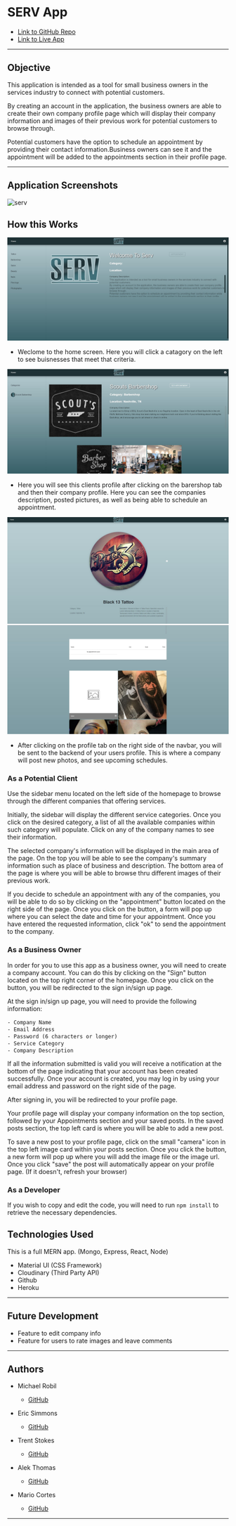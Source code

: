 # SERV App

  * [Link to GitHub Repo](https://github.com/michaelrobil/finalproject)
  * [Link to Live App](https://rocky-shore-67877.herokuapp.com/)
  
---

## Objective

This application is intended as a tool for small business owners in the services industry to connect with potential customers.

By creating an account in the application, the business owners are able to create their own company profile page which will display their company information and images of their previous work for potential customers to browse through.

Potential customers have the option to schedule an appointment by providing their contact information.Business owners can see it and the appointment will be added to the appointments section in their profile page.

---
## Application Screenshots
![serv](https://user-images.githubusercontent.com/56613553/74096475-2f40a580-4ac5-11ea-9d30-67f7dbbdda29.jpg)


## How this Works
![homescreen](client/public/e1.jpg)
- Weclome to the home screen. Here you will click a catagory on the left to see buisnesses that meet that criteria. 

![clientprofile](client/public/e2.jpg)
- Here you will see this clients profile after clicking on the barershop tab and then their company profile. Here you can see the companies description, posted pictures, as well as being able to schedule an appointment.

![clientprofile](client/public/e3.jpg)
![clientprofile](client/public/e4.jpg)

- After clicking on the profile tab on the right side of the navbar, you will be sent to the backend of your users profile. This is where a company will post new photos, and see upcoming schedules.

### As a Potential Client

Use the sidebar menu located on the left side of the homepage to browse through the different companies that offering services.

Initially, the sidebar will display the different service categories. Once you click on the desired category, a list of all the available companies within such category will populate. Click on any of the company names to see their information.

The selected company's information will be displayed in the main area of the page. On the top you will be able to see the company's summary information such as place of business and description. The bottom area of the page is where you will be able to browse thru different images of their previous work.

If you decide to schedule an appointment with any of the companies, you will be able to do so by clicking on the "appointment" button located on the right side of the page. Once you click on the button, a form will pop up where you can select the date and time for your appointment. Once you have entered the requested information, click "ok" to send the appointment to the company.

### As a Business Owner

In order for you to use this app as a business owner, you will need to create a company account. You can do this by clicking on the "Sign" button located on the top right corner of the homepage. Once you click on the button, you will be redirected to the sign in/sign up page.

At the sign in/sign up page, you will need to provide the following information:

    - Company Name
    - Email Address
    - Password (6 characters or longer)
    - Service Category
    - Company Description

If all the information submitted is valid you will receive a notification at the bottom of the page indicating that your account has been created successfully. Once your account is created, you may log in by using your email address and password on the right side of the page.

After signing in, you will be redirected to your profile page.

Your profile page will display your company information on the top section, followed by your Appointments section and your saved posts. In the saved posts section, the top left card is where you will be able to add a new post.

To save a new post to your profile page, click on the small "camera" icon in the top left image card within your posts section. Once you click the button, a new form will pop up where you will add the image file or the image url. Once you click "save" the post will automatically appear on your profile page. (If it doesn't, refresh your browser)

### As a Developer
If you wish to copy and edit the code, you will need to run ```npm install``` to retrieve the necessary dependencies.


## Technologies Used

This is a full MERN app. (Mongo, Express, React, Node)

- Material UI (CSS Framework)
- Cloudinary (Third Party API)
- Github
- Heroku

---

## Future Development

- Feature to edit company info
- Feature for users to rate images and leave comments

---

## Authors

- Michael Robil
  * [GitHub](https://github.com/michaelrobil)
- Eric Simmons
  * [GitHub](https://github.com/EricEnergy)
- Trent Stokes

  * [GitHub]()
- Alek Thomas
  * [GitHub](https://github.com/Hi-It-Sky/)

- Mario Cortes
  * [GitHub](https://github.com/mcortes-1113)

---
